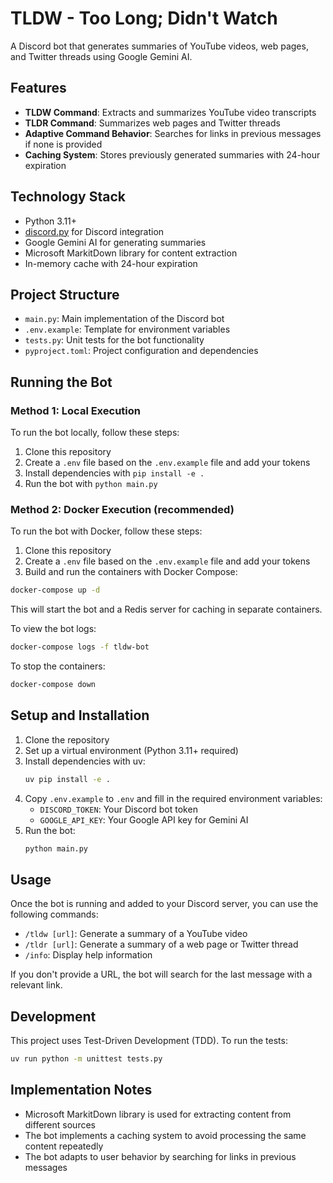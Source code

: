 # TLDW - Too Long; Didn't Watch

A Discord bot that generates summaries of YouTube videos, web pages, and Twitter threads using Google Gemini AI.

## Features

- **TLDW Command**: Extracts and summarizes YouTube video transcripts
- **TLDR Command**: Summarizes web pages and Twitter threads
- **Adaptive Command Behavior**: Searches for links in previous messages if none is provided
- **Caching System**: Stores previously generated summaries with 24-hour expiration

## Technology Stack

- Python 3.11+
- [discord.py](https://discordpy.readthedocs.io) for Discord integration
- Google Gemini AI for generating summaries
- Microsoft MarkitDown library for content extraction
- In-memory cache with 24-hour expiration

## Project Structure

- `main.py`: Main implementation of the Discord bot
- `.env.example`: Template for environment variables
- `tests.py`: Unit tests for the bot functionality
- `pyproject.toml`: Project configuration and dependencies

## Running the Bot

### Method 1: Local Execution

To run the bot locally, follow these steps:

1. Clone this repository
2. Create a `.env` file based on the `.env.example` file and add your tokens
3. Install dependencies with `pip install -e .`
4. Run the bot with `python main.py`

### Method 2: Docker Execution (recommended)

To run the bot with Docker, follow these steps:

1. Clone this repository
2. Create a `.env` file based on the `.env.example` file and add your tokens
3. Build and run the containers with Docker Compose:

```bash
docker-compose up -d
```

This will start the bot and a Redis server for caching in separate containers.

To view the bot logs:

```bash
docker-compose logs -f tldw-bot
```

To stop the containers:

```bash
docker-compose down
```

## Setup and Installation

1. Clone the repository
2. Set up a virtual environment (Python 3.11+ required)
3. Install dependencies with uv:
   ```bash
   uv pip install -e .
   ```
4. Copy `.env.example` to `.env` and fill in the required environment variables:
   - `DISCORD_TOKEN`: Your Discord bot token
   - `GOOGLE_API_KEY`: Your Google API key for Gemini AI
5. Run the bot:
   ```bash
   python main.py
   ```

## Usage

Once the bot is running and added to your Discord server, you can use the following commands:

- `/tldw [url]`: Generate a summary of a YouTube video
- `/tldr [url]`: Generate a summary of a web page or Twitter thread
- `/info`: Display help information

If you don't provide a URL, the bot will search for the last message with a relevant link.

## Development

This project uses Test-Driven Development (TDD). To run the tests:

```bash
uv run python -m unittest tests.py
```

## Implementation Notes

- Microsoft MarkitDown library is used for extracting content from different sources
- The bot implements a caching system to avoid processing the same content repeatedly
- The bot adapts to user behavior by searching for links in previous messages
